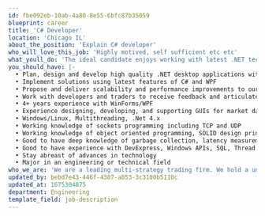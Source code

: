 ```yaml
---
id: fbe092eb-10ab-4a80-8e55-6bfc87b35059
blueprint: career
title: 'C# Developer'
location: 'Chicago IL'
about_the_position: 'Explain C# developer'
who_will_love_this_job: 'Highly motived, self sufficient etc etc'
what_youll_do: 'The ideal candidate enjoys working with latest .NET technologies and thrives in a fast-paced and collaborative environment. This individual will be a part of the GUI Core Development team and will be responsible for developing and sustaining high performance, multi-tiered, scalable, Graphical User Interfaces. The successful candidate will enhance existing applications and offer suggestions to improve the architecture and better ways of building and maintaining applications.'
you_should_have: |-
  • Plan, design and develop high quality .NET desktop applications with real-time trading data and order routing
  • Implement solutions using latest features of C# and WPF
  • Propose and deliver scalability and performance improvements to our GUIs
  • Work with developers and traders to receive feedback and articulate ideas for improvements
  • 4+ years experience with WinForms/WPF
  • Experience designing, developing, and supporting GUIs for market data display, trading, risk management, and monitoring applications.
  • Windows/Linux, Multithreading, .Net 4.x
  • Working knowledge of sockets programming including TCP and UDP
  • Working knowledge of object oriented programming, SOLID design principles, and design patterns
  • Good to have deep knowledge of garbage collection, latency measurement and latency optimization
  • Good to have experience with DevExpress, Windows APIs, SQL, Thread pools, messaging systems
  • Stay abreast of advances in technology
  • Major in an engineering or technical field
who_we_are: 'We are a leading multi-strategy trading firm. We hold a unique position in the industry with our balanced use of logic, technology and speed. In this role, you will work directly with traders, and developers to design, build, test and maintain real-time trading applications.'
updated_by: bebd7e43-446f-4387-a853-3c3100b5110c
updated_at: 1675304875
department: Engineering
template_field: job-description
---
```


